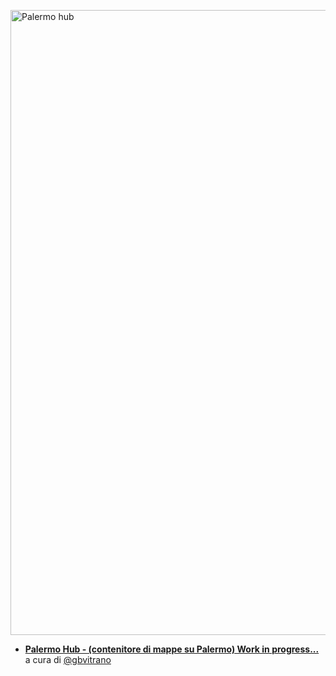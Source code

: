 <a href="https://siciliahub.github.io/mappe/palermo_hub/index.html"><img width="1000" src="https://siciliahub.github.io/mappe/palermo_hub/legend/clip_index/palermo_hub1.jpg" Title="Palermo hub" /></a>

- [**Palermo Hub - (contenitore di mappe su Palermo) Work in progress...**](https://siciliahub.github.io/mappe/palermo_hub/index.html) a cura di [@gbvitrano](https://twitter.com/gbvitrano)
